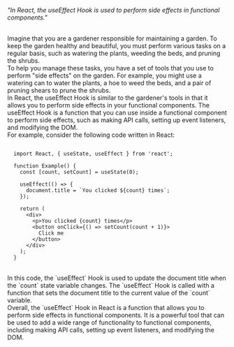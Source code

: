 _"In React, the useEffect Hook is used to perform side effects in functional components."_

<br/>
Imagine that you are a gardener responsible for maintaining a garden. To keep the garden healthy and beautiful, you must perform various tasks on a regular basis, such as watering the plants, weeding the beds, and pruning the shrubs.

<br/>
To help you manage these tasks, you have a set of tools that you use to perform "side effects" on the garden. For example, you might use a watering can to water the plants, a hoe to weed the beds, and a pair of pruning shears to prune the shrubs.

<br/>
In React, the useEffect Hook is similar to the gardener's tools in that it allows you to perform side effects in your functional components. The useEffect Hook is a function that you can use inside a functional component to perform side effects, such as making API calls, setting up event listeners, and modifying the DOM.

<br/>
For example, consider the following code written in React:

```

  import React, { useState, useEffect } from 'react';

  function Example() {
    const [count, setCount] = useState(0);

    useEffect(() => {
      document.title = `You clicked ${count} times`;
    });

    return (
      <div>
        <p>You clicked {count} times</p>
        <button onClick={() => setCount(count + 1)}>
          Click me
        </button>
      </div>
    );
  }

```

<br/>
In this code, the `useEffect` Hook is used to update the document title when the `count` state variable changes. The `useEffect` Hook is called with a function that sets the document title to the current value of the `count` variable.

<br/>
Overall, the `useEffect` Hook in React is a function that allows you to perform side effects in functional components. It is a powerful tool that can be used to add a wide range of functionality to functional components, including making API calls, setting up event listeners, and modifying the DOM.

